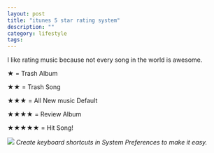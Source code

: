 ```yaml
---
layout: post
title: "itunes 5 star rating system"
description: ""
category: lifestyle
tags:
---
```


I like rating music because not every song in the world is awesome.

★ = Trash Album

★★ = Trash Song

★★★ = All New music Default

★★★★ = Review Album

★★★★★ = Hit Song!


![](/images/system_preferences.png)
_Create keyboard shortcuts in System Preferences to make it easy._